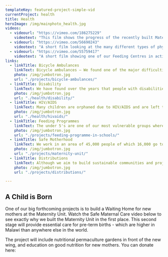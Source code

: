 ```yaml
---
templateKey: featured-project-simple-vid
currentProject: health
title: Health
heroImage: /img/mainphoto_health.jpg
videos:
  - videourl: "https://vimeo.com/186275229"
    videotext: "This film shows the progress of the recently built Maternity Unit and the report back of Project4Africa who very kindly funded it. It also explains our search for funds to build a Safe Motherhood Unit in 2017."
  - videourl: "https://vimeo.com/56690243"
    videotext: "A short film looking at the many different types of physical and mental disabilities people face in the rural area in Malawi where African Vision Malawi operates. Similarly, it looks at what the charity is actively doing to improve their situation, through medical referrals and education."
  - videourl: "https://vimeo.com/55759417"
    videotext: "A short film showing one of our Feeding Centres in action. We are very grateful to the Allan and Nesta Ferguson Charitable Trust for funding this. We provide a nutritious porridge 5 mornings a week to the under 5's in our area, which feeds over 1000 children in total."     
links:
  - linkTitle: Bicycle Ambulances
    linkText: Bicycle ambulances — We found one of the major difficulties for people reaching one of our two free government clinics, was the lack of transport. We have introduced bicycle ambulances in our area. The community are trained on the maintenance and recording of the use of the bicycle. Transaid have helped with training and assessments over the years and also donated money for 2 of the latest installed bicycles.
    photo: /img/jumbotron.jpg
    url: "./projects/bicycle-ambulances/"
  - linkTitle: Disability
    linkText: We have found over the years that people with disabilities are the most poverty stricken and often outcast from their community.
    photo: /img/jumbotron.jpg
    url: "./health/disability/"
  - linkTitle: HIV/AIDS
    linkText: Many children are orphaned due to HIV/AIDS and are left to be looked after by their extended family, often grandparents.
    photo: /img/jumbotron.jpg
    url: "./health/hivaids/"
  - linkTitle: Feeding Programmes
    linkText: The under 5's are one of our most vulnerable groups where 11% never reach the age of 5 years old. They often die through disentary from drinking dirty water, or malaria.
    photo: /img/jumbotron.jpg
    url: "./projects/feeding-programme-in-schools/"
  - linkTitle: Safe Motherhood
    linkText: We work in an area of 45,000 people of which 16,000 go to M'bang'ombe Maternity and 29,000 access N'goni Clinic. Both are very poorly equiped in terms of furnishings, medication, light and running water.
    photo: /img/jumbotron.jpg
    url: "./projects/maternity-unit/"
  - linkTitle: Distributions
    linkText: Although we aim to build sustainable communities and projects, unfortunately some times distributions are necessary. Often these link in to our health projects.
    photo: /img/jumbotron.jpg
    url: "./projects/distributions/"

---
```



## A Child is Born

One of our big forthcoming projects is to build a Waiting Home for new mothers at the Maternity Unit. Watch the Safe Maternal Care video below to see exactly why we built the Maternity Unit in the first place. This second stage will provide essential care for pre-term births - which are higher in Malawi than anywhere else in the world.

The project will include nutritional permaculture gardens in front of the new wing, and education on good nutrition for new mothers. You can donate here:
